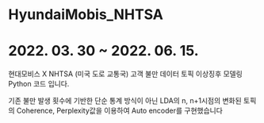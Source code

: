 # HyundaiMobis_NHTSA
# 2022. 03. 30 ~ 2022. 06. 15. 
현대모비스 X NHTSA (미국 도로 교통국) 고객 불만 데이터 토픽 이상징후 모델링 Python 코드 입니다. 

기존 불만 발생 횟수에 기반한 단순 통계 방식이 아닌 LDA의 n, n+1시점의 변화된 토픽의 Coherence, Perplexity값을 이용하여 Auto encoder를 구현했습니다

